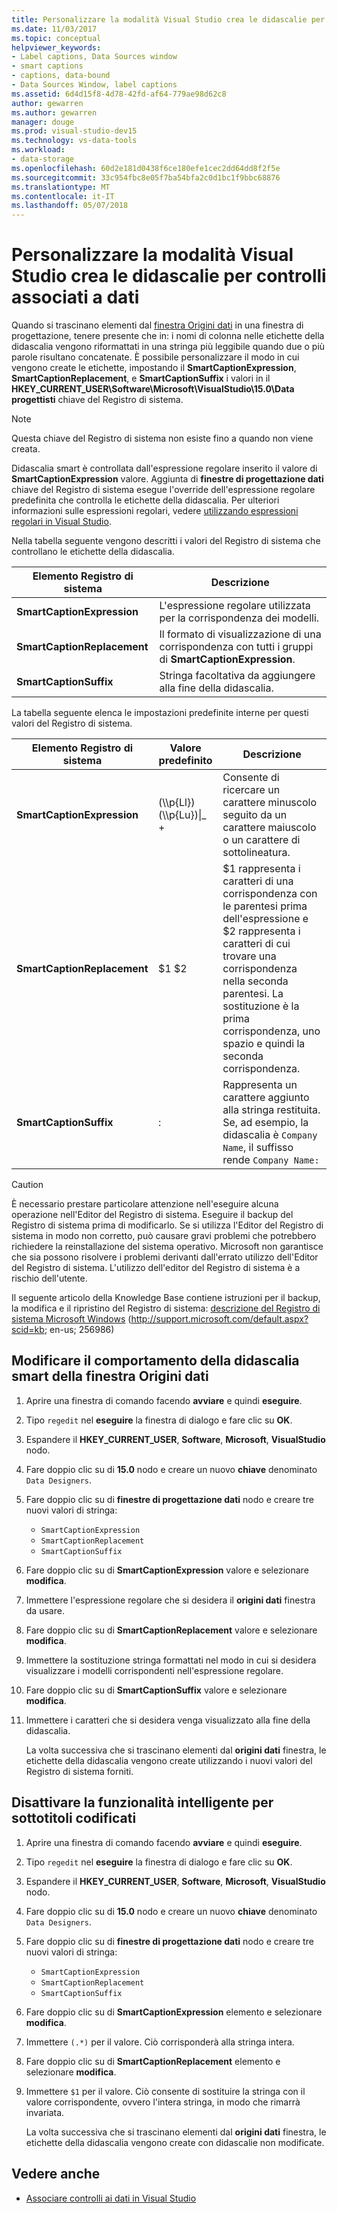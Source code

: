 ```yaml
---
title: Personalizzare la modalità Visual Studio crea le didascalie per controlli associati a dati
ms.date: 11/03/2017
ms.topic: conceptual
helpviewer_keywords:
- Label captions, Data Sources window
- smart captions
- captions, data-bound
- Data Sources Window, label captions
ms.assetid: 6d4d15f8-4d78-42fd-af64-779ae98d62c8
author: gewarren
ms.author: gewarren
manager: douge
ms.prod: visual-studio-dev15
ms.technology: vs-data-tools
ms.workload:
- data-storage
ms.openlocfilehash: 60d2e181d0438f6ce180efe1cec2dd64dd8f2f5e
ms.sourcegitcommit: 33c954fbc8e05f7ba54bfa2c0d1bc1f9bbc68876
ms.translationtype: MT
ms.contentlocale: it-IT
ms.lasthandoff: 05/07/2018
---
```

# <a name="customize-how-visual-studio-creates-captions-for-data-bound-controls"></a>Personalizzare la modalità Visual Studio crea le didascalie per controlli associati a dati

Quando si trascinano elementi dal [finestra Origini dati](add-new-data-sources.md) in una finestra di progettazione, tenere presente che in: i nomi di colonna nelle etichette della didascalia vengono riformattati in una stringa più leggibile quando due o più parole risultano concatenate. È possibile personalizzare il modo in cui vengono create le etichette, impostando il **SmartCaptionExpression**, **SmartCaptionReplacement**, e **SmartCaptionSuffix** i valori in il **HKEY_CURRENT_USER\Software\Microsoft\VisualStudio\15.0\Data progettisti** chiave del Registro di sistema.

> [!NOTE]
> Questa chiave del Registro di sistema non esiste fino a quando non viene creata.

Didascalia smart è controllata dall'espressione regolare inserito il valore di **SmartCaptionExpression** valore. Aggiunta di **finestre di progettazione dati** chiave del Registro di sistema esegue l'override dell'espressione regolare predefinita che controlla le etichette della didascalia. Per ulteriori informazioni sulle espressioni regolari, vedere [utilizzando espressioni regolari in Visual Studio](../ide/using-regular-expressions-in-visual-studio.md).

Nella tabella seguente vengono descritti i valori del Registro di sistema che controllano le etichette della didascalia.

|Elemento Registro di sistema|Descrizione|
|-------------------|-----------------|
|**SmartCaptionExpression**|L'espressione regolare utilizzata per la corrispondenza dei modelli.|
|**SmartCaptionReplacement**|Il formato di visualizzazione di una corrispondenza con tutti i gruppi di **SmartCaptionExpression**.|
|**SmartCaptionSuffix**|Stringa facoltativa da aggiungere alla fine della didascalia.|

La tabella seguente elenca le impostazioni predefinite interne per questi valori del Registro di sistema.

|Elemento Registro di sistema|Valore predefinito|Descrizione|
|-------------------|-------------------|-----------------|
|**SmartCaptionExpression**|(\\\p{Ll}) (\\\p{Lu})&#124;_ +|Consente di ricercare un carattere minuscolo seguito da un carattere maiuscolo o un carattere di sottolineatura.|
|**SmartCaptionReplacement**|$1 $2|$1 rappresenta i caratteri di una corrispondenza con le parentesi prima dell'espressione e $2 rappresenta i caratteri di cui trovare una corrispondenza nella seconda parentesi. La sostituzione è la prima corrispondenza, uno spazio e quindi la seconda corrispondenza.|
|**SmartCaptionSuffix**|:|Rappresenta un carattere aggiunto alla stringa restituita. Se, ad esempio, la didascalia è `Company Name`, il suffisso rende `Company Name:`|

> [!CAUTION]
> È necessario prestare particolare attenzione nell'eseguire alcuna operazione nell'Editor del Registro di sistema. Eseguire il backup del Registro di sistema prima di modificarlo. Se si utilizza l'Editor del Registro di sistema in modo non corretto, può causare gravi problemi che potrebbero richiedere la reinstallazione del sistema operativo. Microsoft non garantisce che sia possono risolvere i problemi derivanti dall'errato utilizzo dell'Editor del Registro di sistema. L'utilizzo dell'editor del Registro di sistema è a rischio dell'utente.
>
> Il seguente articolo della Knowledge Base contiene istruzioni per il backup, la modifica e il ripristino del Registro di sistema: [descrizione del Registro di sistema Microsoft Windows](http://support.microsoft.com/default.aspx?scid=kb;en-us;256986) (http://support.microsoft.com/default.aspx?scid=kb; en-us; 256986)

## <a name="modify-the-smart-captioning-behavior-of-the-data-sources-window"></a>Modificare il comportamento della didascalia smart della finestra Origini dati

1.  Aprire una finestra di comando facendo **avviare** e quindi **eseguire**.

2.  Tipo `regedit` nel **eseguire** la finestra di dialogo e fare clic su **OK**.

3.  Espandere il **HKEY_CURRENT_USER**, **Software**, **Microsoft**, **VisualStudio** nodo.

7.  Fare doppio clic su di **15.0** nodo e creare un nuovo **chiave** denominato `Data Designers`.

8.  Fare doppio clic su di **finestre di progettazione dati** nodo e creare tre nuovi valori di stringa:

    - `SmartCaptionExpression`
    - `SmartCaptionReplacement`
    - `SmartCaptionSuffix`

11. Fare doppio clic su di **SmartCaptionExpression** valore e selezionare **modifica**.

12. Immettere l'espressione regolare che si desidera il **origini dati** finestra da usare.

13. Fare doppio clic su di **SmartCaptionReplacement** valore e selezionare **modifica**.

14. Immettere la sostituzione stringa formattati nel modo in cui si desidera visualizzare i modelli corrispondenti nell'espressione regolare.

15. Fare doppio clic su di **SmartCaptionSuffix** valore e selezionare **modifica**.

16. Immettere i caratteri che si desidera venga visualizzato alla fine della didascalia.

    La volta successiva che si trascinano elementi dal **origini dati** finestra, le etichette della didascalia vengono create utilizzando i nuovi valori del Registro di sistema forniti.

## <a name="turn-off-the-smart-captioning-feature"></a>Disattivare la funzionalità intelligente per sottotitoli codificati

1.  Aprire una finestra di comando facendo **avviare** e quindi **eseguire**.

2.  Tipo `regedit` nel **eseguire** la finestra di dialogo e fare clic su **OK**.

3.  Espandere il **HKEY_CURRENT_USER**, **Software**, **Microsoft**, **VisualStudio** nodo.

7.  Fare doppio clic su di **15.0** nodo e creare un nuovo **chiave** denominato `Data Designers`.

8.  Fare doppio clic su di **finestre di progettazione dati** nodo e creare tre nuovi valori di stringa:

    - `SmartCaptionExpression`
    - `SmartCaptionReplacement`
    - `SmartCaptionSuffix`

11. Fare doppio clic su di **SmartCaptionExpression** elemento e selezionare **modifica**.

12. Immettere `(.*)` per il valore. Ciò corrisponderà alla stringa intera.

13. Fare doppio clic su di **SmartCaptionReplacement** elemento e selezionare **modifica**.

14. Immettere `$1` per il valore. Ciò consente di sostituire la stringa con il valore corrispondente, ovvero l'intera stringa, in modo che rimarrà invariata.

    La volta successiva che si trascinano elementi dal **origini dati** finestra, le etichette della didascalia vengono create con didascalie non modificate.

## <a name="see-also"></a>Vedere anche

- [Associare controlli ai dati in Visual Studio](../data-tools/bind-controls-to-data-in-visual-studio.md)